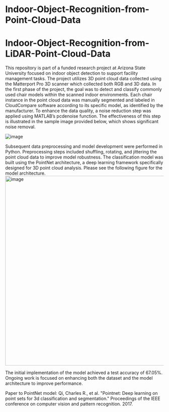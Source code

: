 # Indoor-Object-Recognition-from-Point-Cloud-Data
# Indoor-Object-Recognition-from-LiDAR-Point-Cloud-Data
This repository is part of a funded research project at Arizona State University focused on indoor object detection to support facility management tasks. The project utilizes 3D point cloud data collected using the Matterport Pro 3D scanner which collected both RGB and 3D data.
In the first phase of the project, the goal was to detect and classify commonly used chair models within the scanned indoor environments. Each chair instance in the point cloud data was manually segmented and labeled in CloudCompare software according to its specific model, as identified by the manufacturer.
To enhance the data quality, a noise reduction step was applied using MATLAB’s pcdenoise function. The effectiveness of this step is illustrated in the sample image provided below, which shows significant noise removal.

![image](https://github.com/user-attachments/assets/2bb8c4fa-1557-4016-a691-1d147001e5f8)


Subsequent data preprocessing and model development were performed in Python. Preprocessing steps included shuffling, rotating, and jittering the point cloud data to improve model robustness. The classification model was built using the PointNet architecture, a deep learning framework specifically designed for 3D point cloud analysis. Please see the following figure for the model architecture.  
<img width="601" alt="image" src="https://github.com/user-attachments/assets/458ee5f7-14ce-49e1-b2e0-a6d83181545c" />

The initial implementation of the model achieved a test accuracy of 67.05%. Ongoing work is focused on enhancing both the dataset and the model architecture to improve performance.

Paper to PointNet model: Qi, Charles R., et al. "Pointnet: Deep learning on point sets for 3d classification and segmentation." Proceedings of the IEEE conference on computer vision and pattern recognition. 2017.
